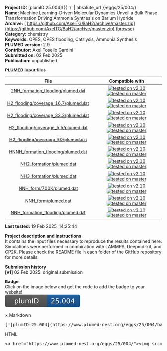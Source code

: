 **Project ID:** [plumID:25.004]({{ '/' | absolute_url }}eggs/25/004/)  
**Name:**  Machine Learning-Driven Molecular Dynamics Unveil a Bulk Phase Transformation Driving Ammonia Synthesis on Barium Hydride  
**Archive:** [ https://github.com/AxelTG/BaH2/archive/master.zip](https://github.com/AxelTG/BaH2/archive/master.zip) [(browse)](https://github.com/AxelTG/BaH2/tree/master)  
**Category:**  chemistry  
**Keywords:**  OPES, OPES flooding, Catalysis, Ammonia Synthesis  
**PLUMED version:**  2.9  
**Contributor:**  Axel Tosello Gardini  
**Submitted on:** 02 Feb 2025  
**Publication:** unpublished  
  
**PLUMED input files**  
  
| File     | Compatible with |  
|:--------:|:--------:|  
| [2NH_formation_flooding/plumed.dat](./data/2NH_formation_flooding/plumed.dat.md) |  [![tested on v2.10](https://img.shields.io/badge/v2.10-passing-green.svg)](data/2NH_formation_flooding/plumed.dat.plumed.stderr) [![tested on master](https://img.shields.io/badge/master-passing-green.svg)](data/2NH_formation_flooding/plumed.dat.plumed_master.stderr) |  
| [H2_flooding/coverage_16.7/plumed.dat](./data/H2_flooding/coverage_16.7/plumed.dat.md) |  [![tested on v2.10](https://img.shields.io/badge/v2.10-failed-red.svg)](data/H2_flooding/coverage_16.7/plumed.dat.plumed.stderr) [![tested on master](https://img.shields.io/badge/master-failed-red.svg)](data/H2_flooding/coverage_16.7/plumed.dat.plumed_master.stderr) |  
| [H2_flooding/coverage_33.3/plumed.dat](./data/H2_flooding/coverage_33.3/plumed.dat.md) |  [![tested on v2.10](https://img.shields.io/badge/v2.10-passing-green.svg)](data/H2_flooding/coverage_33.3/plumed.dat.plumed.stderr) [![tested on master](https://img.shields.io/badge/master-passing-green.svg)](data/H2_flooding/coverage_33.3/plumed.dat.plumed_master.stderr) |  
| [H2_flooding/coverage_5.5/plumed.dat](./data/H2_flooding/coverage_5.5/plumed.dat.md) |  [![tested on v2.10](https://img.shields.io/badge/v2.10-passing-green.svg)](data/H2_flooding/coverage_5.5/plumed.dat.plumed.stderr) [![tested on master](https://img.shields.io/badge/master-passing-green.svg)](data/H2_flooding/coverage_5.5/plumed.dat.plumed_master.stderr) |  
| [H2_flooding/coverage_50/plumed.dat](./data/H2_flooding/coverage_50/plumed.dat.md) |  [![tested on v2.10](https://img.shields.io/badge/v2.10-passing-green.svg)](data/H2_flooding/coverage_50/plumed.dat.plumed.stderr) [![tested on master](https://img.shields.io/badge/master-passing-green.svg)](data/H2_flooding/coverage_50/plumed.dat.plumed_master.stderr) |  
| [HNNH_formation_flooding/plumed.dat](./data/HNNH_formation_flooding/plumed.dat.md) |  [![tested on v2.10](https://img.shields.io/badge/v2.10-passing-green.svg)](data/HNNH_formation_flooding/plumed.dat.plumed.stderr) [![tested on master](https://img.shields.io/badge/master-passing-green.svg)](data/HNNH_formation_flooding/plumed.dat.plumed_master.stderr) |  
| [NH2_formation/plumed.dat](./data/NH2_formation/plumed.dat.md) |  [![tested on v2.10](https://img.shields.io/badge/v2.10-passing-green.svg)](data/NH2_formation/plumed.dat.plumed.stderr) [![tested on master](https://img.shields.io/badge/master-passing-green.svg)](data/NH2_formation/plumed.dat.plumed_master.stderr) |  
| [NH3_formation/plumed.dat](./data/NH3_formation/plumed.dat.md) |  [![tested on v2.10](https://img.shields.io/badge/v2.10-passing-green.svg)](data/NH3_formation/plumed.dat.plumed.stderr) [![tested on master](https://img.shields.io/badge/master-passing-green.svg)](data/NH3_formation/plumed.dat.plumed_master.stderr) |  
| [NNH_form/700K/plumed.dat](./data/NNH_form/700K/plumed.dat.md) |  [![tested on v2.10](https://img.shields.io/badge/v2.10-passing-green.svg)](data/NNH_form/700K/plumed.dat.plumed.stderr) [![tested on master](https://img.shields.io/badge/master-passing-green.svg)](data/NNH_form/700K/plumed.dat.plumed_master.stderr) |  
| [NNH_form/plumed.dat](./data/NNH_form/plumed.dat.md) |  [![tested on v2.10](https://img.shields.io/badge/v2.10-passing-green.svg)](data/NNH_form/plumed.dat.plumed.stderr) [![tested on master](https://img.shields.io/badge/master-passing-green.svg)](data/NNH_form/plumed.dat.plumed_master.stderr) |  
| [NNH_formation_flooding/plumed.dat](./data/NNH_formation_flooding/plumed.dat.md) |  [![tested on v2.10](https://img.shields.io/badge/v2.10-passing-green.svg)](data/NNH_formation_flooding/plumed.dat.plumed.stderr) [![tested on master](https://img.shields.io/badge/master-passing-green.svg)](data/NNH_formation_flooding/plumed.dat.plumed_master.stderr) |  
  
**Last tested:**  19 Feb 2025, 14:25:44
  
**Project description and instructions**  
It contains the input files necessary to reproduce the results contained here. Simulations were performed in combination with LAMMPS, Deepmd-kit, and CP2K. Please check the README file in each folder of the GitHub repository for more details.

  
**Submission history**  
**[v1]** 02 Feb 2025: original submission  
  
**Badge**  
Click on the image below and get the code to add the badge to your website!  
<img src="./badge.svg" alt="plumeDnest:25.004" id="myBtn" class="badge">
<div id="myModal" class="modal">
  <div class="modal-content">
    <span class="close">&times;</span>
    Markdown<pre>[![plumID:25.004](https://www.plumed-nest.org/eggs/25/004/badge.svg)](https://www.plumed-nest.org/eggs/25/004/)</pre>
    HTML<pre>&lt;a href="https://www.plumed-nest.org/eggs/25/004/"&gt;&lt;img src="https://www.plumed-nest.org/eggs/25/004/badge.svg" alt="plumID:25.004"&gt;&lt;/a&gt;</pre>
  </div>
</div>
